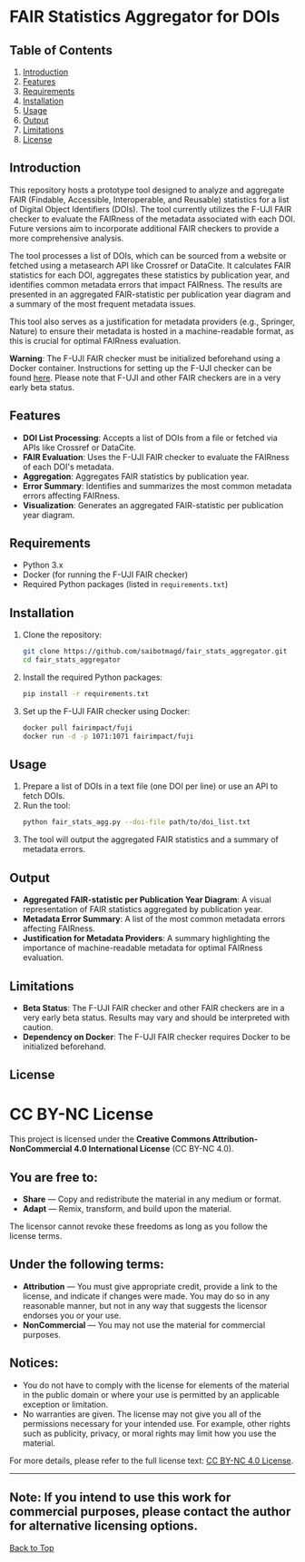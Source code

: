 # FAIR Statistics Aggregator for DOIs

## Table of Contents
1. [Introduction](#introduction)
2. [Features](#features)
3. [Requirements](#requirements)
4. [Installation](#installation)
5. [Usage](#usage)
6. [Output](#output)
7. [Limitations](#limitations)
8. [License](#license)

## Introduction
This repository hosts a prototype tool designed to analyze and aggregate FAIR (Findable, Accessible, Interoperable, and Reusable) statistics for a list of Digital Object Identifiers (DOIs). The tool currently utilizes the F-UJI FAIR checker to evaluate the FAIRness of the metadata associated with each DOI. Future versions aim to incorporate additional FAIR checkers to provide a more comprehensive analysis.

The tool processes a list of DOIs, which can be sourced from a website or fetched using a metasearch API like Crossref or DataCite. It calculates FAIR statistics for each DOI, aggregates these statistics by publication year, and identifies common metadata errors that impact FAIRness. The results are presented in an aggregated FAIR-statistic per publication year diagram and a summary of the most frequent metadata issues.

This tool also serves as a justification for metadata providers (e.g., Springer, Nature) to ensure their metadata is hosted in a machine-readable format, as this is crucial for optimal FAIRness evaluation.

**Warning**: The F-UJI FAIR checker must be initialized beforehand using a Docker container. Instructions for setting up the F-UJI checker can be found [here](https://github.com/FAIR-IMPACT/fuji). Please note that F-UJI and other FAIR checkers are in a very early beta status.

## Features
- **DOI List Processing**: Accepts a list of DOIs from a file or fetched via APIs like Crossref or DataCite.
- **FAIR Evaluation**: Uses the F-UJI FAIR checker to evaluate the FAIRness of each DOI's metadata.
- **Aggregation**: Aggregates FAIR statistics by publication year.
- **Error Summary**: Identifies and summarizes the most common metadata errors affecting FAIRness.
- **Visualization**: Generates an aggregated FAIR-statistic per publication year diagram.

## Requirements
- Python 3.x
- Docker (for running the F-UJI FAIR checker)
- Required Python packages (listed in `requirements.txt`)

## Installation
1. Clone the repository:
   ```bash
   git clone https://github.com/saibotmagd/fair_stats_aggregator.git
   cd fair_stats_aggregator
   ```
2. Install the required Python packages:
   ```bash
   pip install -r requirements.txt
   ```
3. Set up the F-UJI FAIR checker using Docker:
   ```bash
   docker pull fairimpact/fuji
   docker run -d -p 1071:1071 fairimpact/fuji
   ```

## Usage
1. Prepare a list of DOIs in a text file (one DOI per line) or use an API to fetch DOIs.
2. Run the tool:
   ```bash
   python fair_stats_agg.py --doi-file path/to/doi_list.txt
   ```
3. The tool will output the aggregated FAIR statistics and a summary of metadata errors.

## Output
- **Aggregated FAIR-statistic per Publication Year Diagram**: A visual representation of FAIR statistics aggregated by publication year.
- **Metadata Error Summary**: A list of the most common metadata errors affecting FAIRness.
- **Justification for Metadata Providers**: A summary highlighting the importance of machine-readable metadata for optimal FAIRness evaluation.

## Limitations
- **Beta Status**: The F-UJI FAIR checker and other FAIR checkers are in a very early beta status. Results may vary and should be interpreted with caution.
- **Dependency on Docker**: The F-UJI FAIR checker requires Docker to be initialized beforehand.

## License

# CC BY-NC License

This project is licensed under the **Creative Commons Attribution-NonCommercial 4.0 International License** (CC BY-NC 4.0).

## You are free to:

- **Share** — Copy and redistribute the material in any medium or format.
- **Adapt** — Remix, transform, and build upon the material.

The licensor cannot revoke these freedoms as long as you follow the license terms.

## Under the following terms:

- **Attribution** — You must give appropriate credit, provide a link to the license, and indicate if changes were made. You may do so in any reasonable manner, but not in any way that suggests the licensor endorses you or your use.
- **NonCommercial** — You may not use the material for commercial purposes.

## Notices:

- You do not have to comply with the license for elements of the material in the public domain or where your use is permitted by an applicable exception or limitation.
- No warranties are given. The license may not give you all of the permissions necessary for your intended use. For example, other rights such as publicity, privacy, or moral rights may limit how you use the material.

For more details, please refer to the full license text: [CC BY-NC 4.0 License](https://creativecommons.org/licenses/by-nc/4.0/).

---

**Note**: If you intend to use this work for commercial purposes, please contact the author for alternative licensing options.
---

[Back to Top](#fair-statistics-aggregator-for-dois)
